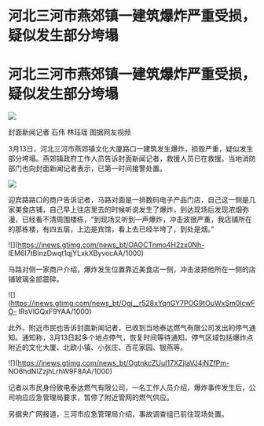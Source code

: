 # 河北三河市燕郊镇一建筑爆炸严重受损，疑似发生部分垮塌

# 河北三河市燕郊镇一建筑爆炸严重受损，疑似发生部分垮塌

![](https://inews.gtimg.com/news_bt/O3wrK6AI1oVC9H6fF4qGcJ9p-HErfRzcXRXBaquI2c2vAAA/1000)

封面新闻记者 石伟 林珏瑶 图据网友视频

3月13日，河北三河市燕郊镇文化大厦路口一建筑发生爆炸，损毁严重，疑似发生部分垮塌。燕郊镇政府工作人员告诉封面新闻记者，救援人员已在救援。当地消防部门也向封面新闻记者表示，已第一时间接警处置。

![](https://inews.gtimg.com/news_bt/O16CxcbVk6hE8PyvBZFiyiBUmi4THnzhsBKBNLfVDfz_gAA/1000)

迎宾路路口的商户告诉记者，马路对面是一排数码电子产品门店，自己这一侧是几家美食店铺，自己早上往店里去的时候听说发生了爆炸，到达现场后发现浓烟弥漫，已经看不清周围楼栋，“到现场又听到一声爆炸，冲击波很严重，我店铺所在的那栋楼，有四五层，上边是宾馆，看上去已经半垮了，到处是烟。”

![](https://inews.gtimg.com/news_bt/OAOCTnmo4H2zx0Nh-
IEM6I7tBInzDwqt1qjYLxkXByvocAA/1000)

马路对侧一家商户介绍，爆炸发生位置靠近美食店一侧，冲击波把他所在一侧的店铺玻璃全部震碎。

![](https://inews.gtimg.com/news_bt/Ogj__r528xYqnGY7POG9tOuWxSm0lcwFO-
lRsVIGQxF9YAA/1000)

此外，附近市民也告诉封面新闻记者，已收到当地泰达燃气有限公司发出的停气通知。通知称，3月13日起多个地点停气，恢复时间等待通知。停气区域包括爆炸点附近的文化大厦、北欧小镇、小张庄、百花家园、银燕等。

![](https://inews.gtimg.com/news_bt/OgtnkcZUuI17XZjIaVJ4jNZfPm-
NO6hdNIZzjhLrhW9F8AA/1000)

记者以市民身份致电泰达燃气有限公司，一名工作人员介绍，爆炸事件发生后，公司响应应急管理局要求，暂停了附近管网的燃气供应。

另据央广网报道，三河市应急管理局介绍，事故调查组已前往现场处置。

